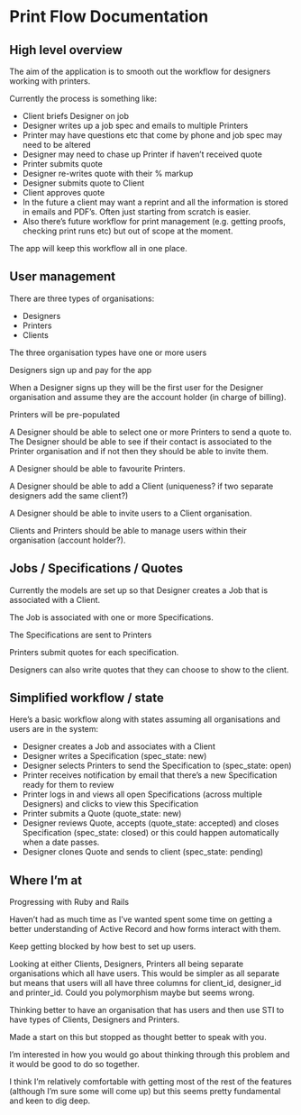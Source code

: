# Print Flow Documentation

## High level overview

The aim of the application is to smooth out the workflow for designers working with printers. 

Currently the process is something like: 
* Client briefs Designer on job
* Designer writes up a job spec and emails to multiple Printers
* Printer may have questions etc that come by phone and job spec may need to be altered
* Designer may need to chase up Printer if haven’t received quote
* Printer submits quote
* Designer re-writes quote with their % markup
* Designer submits quote to Client
* Client approves quote
* In the future a client may want a reprint and all the information is stored in emails and PDF’s. Often just starting from scratch is easier. 
*  Also there’s future workflow for print management (e.g. getting proofs, checking print runs etc) but out of scope at the moment. 

The app will keep this workflow all in one place. 

## User management

There are three types of organisations:
* Designers
* Printers
* Clients

The three organisation types have one or more users

Designers sign up and pay for the app

When a Designer signs up they will be the first user for the Designer organisation and assume they are the account holder (in charge of billing).

Printers will be pre-populated

A Designer should be able to select one or more Printers to send a quote to. The Designer should be able to see if their contact is associated to the Printer organisation and if not then they should be able to invite them. 

A Designer should be able to favourite Printers. 

A Designer should be able to add a Client (uniqueness? if two separate designers add the same client?)

A Designer should be able to invite users to a Client organisation. 

Clients and Printers should be able to manage users within their organisation (account holder?). 

## Jobs / Specifications / Quotes

Currently the models are set up so that Designer creates a Job that is associated with a Client. 

The Job is associated with one or more Specifications. 

The Specifications are sent to Printers

Printers submit quotes for each specification. 

Designers can also write quotes that they can choose to show to the client. 

## Simplified workflow / state

Here’s a basic workflow along with states assuming all organisations and users are in the system:
* Designer creates a Job and associates with a Client
* Designer writes a Specification (spec_state: new)
* Designer selects Printers to send the Specification to (spec_state: open)
* Printer receives notification by email that there’s a new Specification ready for them to review
* Printer logs in and views all open Specifications (across multiple Designers) and clicks to view this Specification
* Printer submits a Quote (quote_state: new)
* Designer reviews Quote, accepts (quote_state: accepted) and closes Specification (spec_state: closed) or this could happen automatically when a date passes. 
* Designer clones Quote and sends to client (spec_state: pending)

## Where I’m at

Progressing with Ruby and Rails

Haven’t had as much time as I’ve wanted spent some time on getting a better understanding of Active Record and how forms interact with them. 

Keep getting blocked by how best to set up users. 

Looking at either Clients, Designers, Printers all being separate organisations which all have users. This would be simpler as all separate but means that users will all have three columns for client_id, designer_id and printer_id. Could you polymorphism maybe but seems wrong. 

Thinking better to have an organisation that has users and then use STI to have types of Clients, Designers and Printers. 

Made a start on this but stopped as thought better to speak with you. 

I’m interested in how you would go about thinking through this problem and it would be good to do so together. 

I think I’m relatively comfortable with getting most of the rest of the features (although I’m sure some will come up) but this seems pretty fundamental and keen to dig deep.
